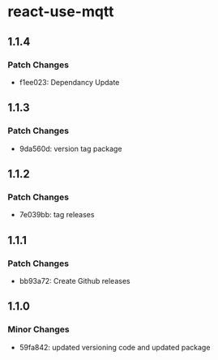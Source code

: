 # react-use-mqtt

## 1.1.4

### Patch Changes

- f1ee023: Dependancy Update

## 1.1.3

### Patch Changes

- 9da560d: version tag package

## 1.1.2

### Patch Changes

- 7e039bb: tag releases

## 1.1.1

### Patch Changes

- bb93a72: Create Github releases

## 1.1.0

### Minor Changes

- 59fa842: updated versioning code and updated package
